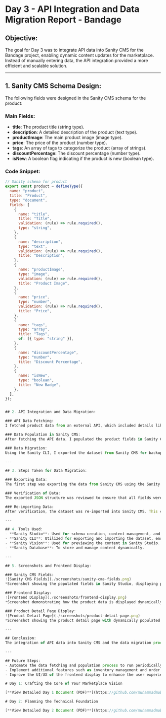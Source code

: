 # Day 3 - API Integration and Data Migration Report - Bandage

## Objective:
The goal for Day 3 was to integrate API data into Sanity CMS for the Bandage project, enabling dynamic content updates for the marketplace. Instead of manually entering data, the API integration provided a more efficient and scalable solution.

---

## 1. Sanity CMS Schema Design:
The following fields were designed in the Sanity CMS schema for the product:

### Main Fields:
- **title**: The product title (string type).
- **description**: A detailed description of the product (text type).
- **productImage**: The main product image (image type).
- **price**: The price of the product (number type).
- **tags**: An array of tags to categorize the product (array of strings).
- **discountPercentage**: The discount percentage (number type).
- **isNew**: A boolean flag indicating if the product is new (boolean type).

### Code Snippet:

```javascript
// Sanity schema for product
export const product = defineType({
  name: "product",
  title: "Product",
  type: "document",
  fields: [
    {
      name: "title",
      title: "Title",
      validation: (rule) => rule.required(),
      type: "string",
    },
    {
      name: "description",
      type: "text",
      validation: (rule) => rule.required(),
      title: "Description",
    },
    {
      name: "productImage",
      type: "image",
      validation: (rule) => rule.required(),
      title: "Product Image",
    },
    {
      name: "price",
      type: "number",
      validation: (rule) => rule.required(),
      title: "Price",
    },
    {
      name: "tags",
      type: "array",
      title: "Tags",
      of: [{ type: "string" }],
    },
    {
      name: "discountPercentage",
      type: "number",
      title: "Discount Percentage",
    },
    {
      name: "isNew",
      type: "boolean",
      title: "New Badge",
    },
  ],
});


## 2. API Integration and Data Migration:

### API Data Fetching:
I fetched product data from an external API, which included details like images, titles, descriptions, prices, and tags. This data was then mapped to the corresponding fields in the Sanity CMS schema.

### Data Population in Sanity CMS:
After fetching the API data, I populated the product fields in Sanity CMS dynamically. This allowed for the automated population of product information, ensuring consistency and accuracy across the platform.

### Data Migration:
Using the Sanity CLI, I exported the dataset from Sanity CMS for backup purposes and later re-imported it for testing. This migration ensured that all data was properly structured and displayed as intended on the frontend.

---

## 3. Steps Taken for Data Migration:

### Exporting Data:
The first step was exporting the data from Sanity CMS using the Sanity CLI. This ensured that all product data was safely backed up before any further operations.

### Verification of Data:
The exported JSON structure was reviewed to ensure that all fields were populated correctly. This step ensured that the data would be accurately displayed when fetched and rendered on the frontend.

### Re-importing Data:
After verification, the dataset was re-imported into Sanity CMS. This confirmed that the data migration was successful and the system was working as expected.

---

## 4. Tools Used:
- **Sanity Studio**: Used for schema creation, content management, and displaying product data.
- **Sanity CLI**: Utilized for exporting and importing the dataset, ensuring data consistency and backup.
- **Sanity Vision**: Used for previewing the content in Sanity Studio.
- **Sanity Database**: To store and manage content dynamically.

---

## 5. Screenshots and Frontend Display:

### Sanity CMS Fields:
![Sanity CMS Fields](./screenshots/sanity-cms-fields.png)
*Screenshot showing the populated fields in Sanity Studio, displaying product details like images, descriptions, and prices.*

### Frontend Display:
![Frontend Display](./screenshots/frontend-display.png)
*Screenshot demonstrating how the product data is displayed dynamically on the frontend of the marketplace.*

### Product Detail Page Display:
![Product Detail Page](./screenshots/product-detail-page.png)
*Screenshot showing the product detail page with dynamically populated data.*

---

## Conclusion:
The integration of API data into Sanity CMS and the data migration process was successfully completed. The system now allows for automated product data population, ensuring that content is consistently updated and accurately displayed across the platform. The data migration was verified by exporting and re-importing the dataset, confirming that the changes were implemented correctly. This process has significantly improved the scalability and efficiency of the content management system for the Bandage project.

---

## Future Steps:
- Automate the data fetching and population process to run periodically.
- Implement additional features such as inventory management and order tracking.
- Improve the UI/UX of the frontend display to enhance the user experience.

# Day 1: Crafting the Core of Your Marketplace Vision

[**View Detailed Day 1 Document (PDF)**](https://github.com/muhammadmubashir72/Marketplace_Builder_Hackathon_Task_2025/blob/master/Day1_Laying_the_Foundation_for_Your_Marketplace_Journey/Day1_Laying_the_Foundation_for_Your_Marketplace_Journey.pdf)

# Day 2: Planning the Technical Foundation

[**View Detailed Day 2 Document (PDF)**](https://github.com/muhammadmubashir72/Marketplace_Builder_Hackathon_Task_2025/blob/master/Day2_Planning_the_Technical_Foundation/Day2_Planning_the_Technical_Foundation.pdf)

